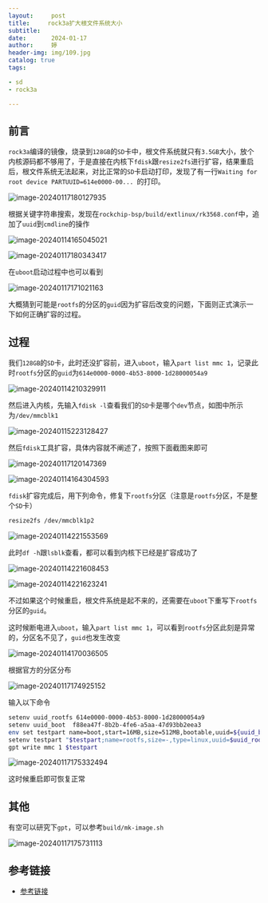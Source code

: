 ```yaml
---
layout:     post   				   
title:     rock3a扩大根文件系统大小			 
subtitle:  
date:       2024-01-17				
author:     婷                               
header-img: img/109.jpg 	
catalog: true 						
tags:								

- sd
- rock3a

---
```




## 前言

`rock3a`编译的镜像，烧录到`128GB`的`SD`卡中，根文件系统就只有`3.5GB`大小，放个内核源码都不够用了，于是直接在内核下`fdisk`跟`resize2fs`进行扩容，结果重启后，根文件系统无法起来，对比正常的`SD`卡启动打印，发现了有一行`Waiting for root device PARTUUID=614e0000-00... `的打印。

![image-20240117180127935](https://raw.githubusercontent.com/copyright1999/image-typora-markdown/main/rock3a/image-20240117180127935.png)



根据关键字符串搜索，发现在`rockchip-bsp/build/extlinux/rk3568.conf`中，追加了`uuid`到`cmdline`的操作

![image-20240114165045021](https://raw.githubusercontent.com/copyright1999/image-typora-markdown/main/rock3a/image-20240114165045021.png)



![image-20240117180343417](https://raw.githubusercontent.com/copyright1999/image-typora-markdown/main/rock3a/image-20240117180343417.png)



在`uboot`启动过程中也可以看到

![image-20240117171021163](https://raw.githubusercontent.com/copyright1999/image-typora-markdown/main/rock3a/image-20240117171021163.png)



大概猜到可能是`rootfs`的分区的`guid`因为扩容后改变的问题，下面则正式演示一下如何正确扩容的过程。





## 过程

我们`128GB`的`SD`卡，此时还没扩容前，进入`uboot`，输入`part list mmc 1`，记录此时`rootfs`分区的`guid`为`614e0000-0000-4b53-8000-1d28000054a9`                                             

![image-20240114210329911](https://raw.githubusercontent.com/copyright1999/image-typora-markdown/main/rock3a/image-20240114210329911.png)



然后进入内核，先输入`fdisk -l`查看我们的`SD`卡是哪个`dev`节点，如图中所示为`/dev/mmcblk1`

![image-20240115223128427](https://raw.githubusercontent.com/copyright1999/image-typora-markdown/main/rock3a/image-20240115223128427.png)



然后`fdisk`工具扩容，具体内容就不阐述了，按照下面截图来即可

![image-20240117120147369](https://raw.githubusercontent.com/copyright1999/image-typora-markdown/main/rock3a/image-20240117120147369.png)



![image-20240114164304593](https://raw.githubusercontent.com/copyright1999/image-typora-markdown/main/rock3a/image-20240114164304593.png)



`fdisk`扩容完成后，用下列命令，修复下`rootfs`分区（注意是`rootfs`分区，不是整个`SD`卡）

```bash
resize2fs /dev/mmcblk1p2
```



![image-20240114221553569](https://raw.githubusercontent.com/copyright1999/image-typora-markdown/main/rock3a/image-20240114221553569.png)



此时`df -h`跟`lsblk`查看，都可以看到内核下已经是扩容成功了

![image-20240114221608453](https://raw.githubusercontent.com/copyright1999/image-typora-markdown/main/rock3a/image-20240114221608453.png)



![image-20240114221623241](https://raw.githubusercontent.com/copyright1999/image-typora-markdown/main/rock3a/image-20240114221623241.png)



不过如果这个时候重启，根文件系统是起不来的，还需要在`uboot`下重写下`rootfs`分区的`guid`。

这时候断电进入`uboot`，输入`part list mmc 1`，可以看到`rootfs`分区此刻是异常的，分区名不见了，`guid`也发生改变

![image-20240114170036505](https://raw.githubusercontent.com/copyright1999/image-typora-markdown/main/rock3a/image-20240114170036505.png)



根据官方的分区分布

![image-20240117174925152](https://raw.githubusercontent.com/copyright1999/image-typora-markdown/main/rock3a/image-20240117174925152.png)

输入以下命令

```bash
setenv uuid_rootfs 614e0000-0000-4b53-8000-1d28000054a9
setenv uuid_boot  f88ea47f-8b2b-4fe6-a5aa-47d93bb2eea3
env set testpart name=boot,start=16MB,size=512MB,bootable,uuid=${uuid_boot}
setenv testpart "$testpart;name=rootfs,size=-,type=linux,uuid=$uuid_rootfs"
gpt write mmc 1 $testpart
```



![image-20240117175332494](https://raw.githubusercontent.com/copyright1999/image-typora-markdown/main/rock3a/image-20240117175332494.png)



这时候重启即可恢复正常





## 其他

有空可以研究下`gpt`，可以参考`build/mk-image.sh`

![image-20240117175731113](https://raw.githubusercontent.com/copyright1999/image-typora-markdown/main/rock3a/image-20240117175731113.png)





## 参考链接

- [参考链接](https://yoc.docs.t-head.cn/icebook/Chapter1-%E5%87%86%E5%A4%87%E5%B7%A5%E4%BD%9C/1-Linux%E7%8E%AF%E5%A2%83%E4%B8%8B%E7%83%A7%E5%86%99%E9%95%9C%E5%83%8F.html)

